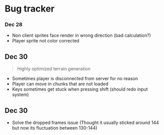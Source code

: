 # Bug tracker

### Dec 28

- Non client sprites face render in wrong direction (bad calculation?) 
- Player sprite not color corrected

## Dec 30

> Highly optimized terrain generation

- Sometimes player is disconnected from server for no reason
- Player can move in chunks that are not loaded
- Keys sometimes get stuck when pressing shift (should redo input system)

## Dec 30

- Solve the dropped frames issue (Thought it usually sticked around 144 but now its fluctuation between 130-144)